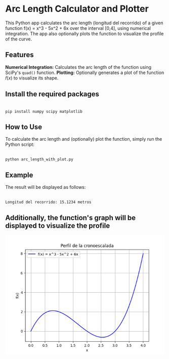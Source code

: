 # Arc Length Calculator and Plotter

This Python app calculates the arc length (longitud del recorrido) of a given function f(x) = x^3 - 5x^2 + 6x over the interval [0,4], using numerical integration. 
The app also optionally plots the function to visualize the profile of the curve.

## Features

**Numerical Integration:** Calculates the arc length of the function using SciPy's `quad()` function.
**Plotting:** Optionally generates a plot of the function 𝑓(𝑥) to visualize its shape.

## Install the required packages

```

pip install numpy scipy matplotlib

```

## How to Use

To calculate the arc length and (optionally) plot the function, simply run the Python script:

```

python arc_length_with_plot.py

```

## Example

The result will be displayed as follows:

```

Longitud del recorrido: 15.1234 metros

```

## Additionally, the function's graph will be displayed to visualize the profile

![Plot Image](https://github.com/Yevhenbk/arc-length-calculator/blob/main/arc_length_plot.png)
